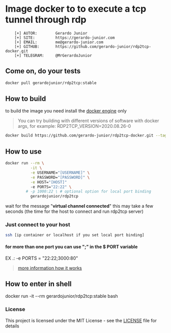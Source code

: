 # Image docker to to execute a tcp tunnel through rdp  

```
    [+] AUTOR:        Gerardo Junior
    [+] SITE:         https://gerardo-junior.com
    [+] EMAIL:        me@gerardo-junior.com
    [+] GITHUB:       https://github.com/gerardo-junior/rdp2tcp-docker.git
    [+] TELEGRAM:     @MrGerardoJunior
```

## Come on, do your tests

```bash
docker pull gerardojunior/rdp2tcp:stable
```
## How to build

to build the image you need install the [docker engine](https://www.docker.com/) only

> You can try building with different versions of software with docker args, for example: RDP2TCP_VERSION=2020.08.26-0

```bash
docker build https://github.com/gerardo-junior/rdp2tcp-docker.git --tag gerardojunior/rdp2tcp
```

## How to use 


```bash
docker run --rm \
           -it \
           -e USERNAME="[USERNAME]" \
           -e PASSWORD="[PASSWORD]" \
           -e HOST="[HOST]"
           -e PORTS="22:22" \
         # -p 1000:22 \ # optional option for local port binding
           gerardojunior/rdp2tcp
```

wait for the message "**virtual channel connected**" this may take a few seconds (the time for the host to connect and run rdp2tcp server)

### Just connect to your host
```bash
ssh [ip container or localhost if you set local port binding]
```

#### for more than one port you can use ";" in the $ PORT variable

EX .: -e PORTS = "22:22;3000:80"

> [more information how it works](https://github.com/gerardo-junior/rdp2tcp)


## How to enter in shell

docker run -it --rm gerardojunior/rdp2tcp:stable bash


### License  
This project is licensed under the MIT License - see the [LICENSE](https://github.com/gerardo-junior/rdp2tcp-docker/blob/master/LICENSE) file for details

